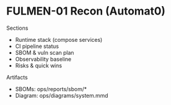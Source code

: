# FULMEN-01 Recon (Automat0)

Sections

- Runtime stack (compose services)
- CI pipeline status
- SBOM & vuln scan plan
- Observability baseline
- Risks & quick wins

Artifacts

- SBOMs: ops/reports/sbom/*
- Diagram: ops/diagrams/system.mmd
